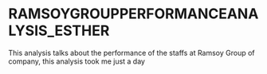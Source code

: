 # RAMSOYGROUPPERFORMANCEANALYSIS_ESTHER
This analysis talks about the performance of the staffs at Ramsoy Group of company, this analysis took me just a day
